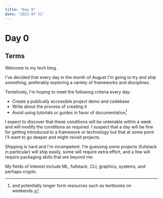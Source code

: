 ```yaml
---
title: "Day 0"
date: "2021-07-31"
---
```


# Day 0

## Terms

Welcome to my tech blog.

I've decided that every day in the month of August I'm going to try and ship *something*, preferably exploring a variety of frameworks and disciplines.

Tentatively, I'm hoping to meet the following criteria every day:

- Create a publically accessible project demo and codebase
- Write about the process of creating it
- Avoid using tutorials or guides in favor of documentation[^textbook]

I expect to discover that these conditions will be untenable within a week and will modify the conditions as required. I suspect that a day will be fine for getting introduced to a framework or technology but that at some point I'll want to go deeper and might revisit projects.

Shipping is hard and I'm incompetent. I'm guessing some projects (fullstack in particular) will ship easily, some will require extra effort, and a few will require packaging skills that are beyond me.

My fields of interest include ML, fullstack, CLI, graphics, systems, and perhaps crypto.

[^textbook]: and potentially longer form resources such as textbooks on weekends.